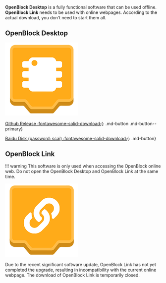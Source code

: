 **OpenBlock Desktop** is a fully functional software that can be used offline. **OpenBlock Link** needs to be used with online webpages. According to the actual download, you don’t need to start them all.

## OpenBlock Desktop

![](assets\OpenBlock.png)

[Github Release :fontawesome-solid-download:](https://github.com/openblockcc/openblock-desktop/releases){: .md-button  .md-button--primary}

[Baidu Disk (password: scaj) :fontawesome-solid-download:](https://pan.baidu.com/s/1ZbpDvno53GAKtcAbGYYR4g){: .md-button}

## OpenBlock Link

!!! warning
    This software is only used when accessing the OpenBlock online web. Do not open the OpenBlock Desktop and OpenBlock Link at the same time.

![](assets\OpenBlock-Link.png)

Due to the recent significant software update, OpenBlock Link has not yet completed the upgrade, resulting in incompatibility with the current online webpage. The download of OpenBlock Link is temporarily closed.
